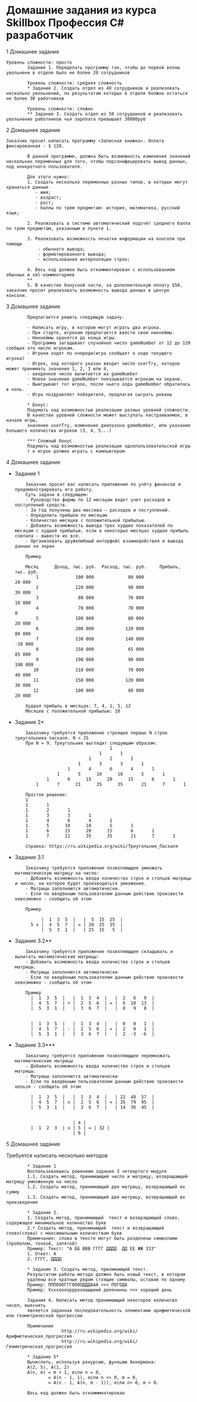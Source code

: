 # Домашние задания из курса Skillbox Профессия С# разработчик 
1 Домашнее задание
            
    Уровень сложности: просто
            Задание 1. Переделать программу так, чтобы до первой волны увольнени в отделе было не более 20 сотрудников

            Уровень сложности: средняя сложность
            * Задание 2. Создать отдел из 40 сотрудников и реализовать несколько увольнений, по результатам которых в отделе болжно остаться не более 30 работников

            Уровень сложности: сложно
            ** Задание 3. Создать отдел из 50 сотрудников и реализовать увольнение работников чья зарплата превышает 30000руб

2 Домашнее задание

    Заказчик просит написать программу «Записная книжка». Оплата фиксированная - $ 120.

            В данной программе, должна быть возможность изменения значений нескольких переменных для того, чтобы персонифецировать вывод данных, под конкретного пользователя.

            Для этого нужно: 
            1. Создать несколько переменных разных типов, в которых могут храниться данные
               - имя;
               - возраст;
               - рост;
               - баллы по трем предметам: история, математика, русский язык;

            2. Реализовать в системе автоматический подсчёт среднего балла по трем предметам, указанным в пункте 1.

            3. Реализовать возможность печатки информации на консоли при помощи 
                - обычного вывода;
                - форматированного вывода;
                - использования интерполяции строк;

            4. Весь код должен быть откомментирован с использованием обычных и хml-комментариев
            **
            5. В качестве бонусной части, за дополнительную оплату $50, заказчик просит реализовать возможность вывода данных в центре консоли.
               
3 Домашнее задание

            Предлагается решить следующую задачу.
            
            - Написать игру, в которою могут играть два игрока.
            - При старте, игрокам предлагается ввести свои никнеймы.
            - Никнеймы хранятся до конца игры.
            - Программа загадывает случайное число gameNumber от 12 до 120 сообщая это число игрокам.
            - Игроки ходят по очереди(игра сообщает о ходе текущего игрока)
            - Игрок, ход которого указан вводит число userTry, которое может принимать значения 1, 2, 3 или 4,
            - введенное число вычитается из gameNumber
            - Новое значение gameNumber показывается игрокам на экране.
            - Выигрывает тот игрок, после чьего хода gameNumber обратилась в ноль.
            - Игра поздравляет победителя, предлагая сыграть реванш
             
            * Бонус:
            Подумать над возможностью реализации разных уровней сложности.
            В качестве уровней сложности может выступать настраиваемое, в начале игры,
            значение userTry, изменение диапазона gameNumber, или указание большего количества игроков (3, 4, 5...)

            *** Сложный бонус
            Подумать над возможностью реализации однопользовательской игры
            т е игрок должен играть с компьютером
            
4 Домашнее задание

  * Задание 1
  
            Заказчик просит вас написать приложение по учёту финансов и продемонстрировать его работу.
            Суть задачи в следующем: 
            - Руководство фирмы по 12 месяцам ведет учет расходов и поступлений средств. 
            - За год получены два массива – расходов и поступлений.
            - Определить прибыли по месяцам
            - Количество месяцев с положительной прибылью.
            - Добавить возможность вывода трех худших показателей по месяцам с худшей прибылью, если в некоторых месяцах худшая прибыль совпала - вывести их все.
            - Организовать дружелюбный интерфейс взаимодействия и вывода данных на экран

            Пример
                   
            Месяц      Доход, тыс. руб.  Расход, тыс. руб.     Прибыль, тыс. руб.
                1              100 000             80 000                 20 000
                2              120 000             90 000                 30 000
                3               80 000             70 000                 10 000
                4               70 000             70 000                      0
                5              100 000             80 000                 20 000
                6              200 000            120 000                 80 000
                7              130 000            140 000                -10 000
                8              150 000             65 000                 85 000
                9              190 000             90 000                100 000
               10              110 000             70 000                 40 000
               11              150 000            120 000                 30 000
               12              100 000             80 000                 20 000
             
            Худшая прибыль в месяцах: 7, 4, 1, 5, 12
            Месяцев с положительной прибылью: 10

  * Задание 2*
            
            Заказчику требуется приложение строящее первых N строк треугольника паскаля. N < 25
            При N = 9. Треугольник выглядит следующим образом:
                                            1
                                        1       1
                                    1       2       1
                                1       3       3       1
                            1       4       6       4       1
                        1       5      10      10       5       1
                    1       6      15      20      15       6       1
                1       7      21      35      35       21      7       1                                                            
                                                                         
            Простое решение:                                                             
            1
            1       1
            1       2       1
            1       3       3       1
            1       4       6       4       1
            1       5      10      10       5       1
            1       6      15      20      15       6       1
            1       7      21      35      35       21      7       1
             
            Справка: https://ru.wikipedia.org/wiki/Треугольник_Паскаля

  * Задание 3.1
            
            Заказчику требуется приложение позволяющщее умножать математическую матрицу на число:
            - Добавить возможность ввода количество строк и столцов матрицы и число, на которое будет производиться умножение.
            - Матрицы заполняются автоматически. 
            - Если по введённым пользователем данным действие произвести невозможно - сообщить об этом
            
            Пример
            
                  |  1  3  5  |   |  5  15  25  |
              5 х |  4  5  7  | = | 20  25  35  |
                  |  5  3  1  |   | 25  15   5  |
           
           
  * Задание 3.2**
            
            Заказчику требуется приложение позволяющщее складывать и вычитать математические матрицы:
            - Добавить возможность ввода количество строк и столцов матрицы.
            - Матрицы заполняются автоматически
            - Если по введённым пользователем данным действие произвести невозможно - сообщить об этом
            
            Пример
              |  1  3  5  |   |  1  3  4  |   |  2   6   9  |
              |  4  5  7  | + |  2  5  6  | = |  6  10  13  |
              |  5  3  1  |   |  3  6  7  |   |  8   9   8  |
              
              
              |  1  3  5  |   |  1  3  4  |   |  0   0   1  |
              |  4  5  7  | - |  2  5  6  | = |  2   0   1  |
              |  5  3  1  |   |  3  6  7  |   |  2  -3  -6  |
            
  * Задание 3.3***
            
            Заказчику требуется приложение позволяющщее перемножать математические матрицы
            - Добавить возможность ввода количество строк и столцов матрицы.
            - Матрицы заполняются автоматически
            - Если по введённым пользователем данным действие произвести нельзя - сообщить об этом
             
              |  1  3  5  |   |  1  3  4  |   | 22  48  57  |
              |  4  5  7  | х |  2  5  6  | = | 35  79  95  |
              |  5  3  1  |   |  3  6  7  |   | 14  36  45  |
            
             
                              | 4 |   
              |  1  2  3  | х | 5 | = | 32 |
                              | 6 |  
           
5 Домашнее задание

Требуется написать несколько методов
            
            * Задание 1
            Воспользовавшись решением задания 3 четвертого модуля
            1.1. Создать метод, принимающий число и матрицу, возвращающий матрицу умноженную на число
            1.2. Создать метод, принимающий две матрицу, возвращающий их сумму
            1.3. Создать метод, принимающий две матрицу, возвращающий их произведение
           
            * Задание 2.
            1. Создать метод, принимающий  текст и возвращающий слово, содержащее минимальное количество букв
            2.* Создать метод, принимающий  текст и возвращающий слово(слова) с максимальным количеством букв 
            Примечание: слова в тексте могут быть разделены символами (пробелом, точкой, запятой) 
            Пример: Текст: "A ББ ВВВ ГГГГ ДДДД  ДД ЕЕ ЖЖ ЗЗЗ"
            1. Ответ: А
            2. ГГГГ, ДДДД
            
            * Задание 3. Создать метод, принимающий текст. 
            Результатом работы метода должен быть новый текст, в котором
            удалены все кратные рядом стоящие символы, оставив по одному 
            Пример: ПППОООГГГООООДДДААА >>> ПОГОДА
            Пример: Ххххоооорррооошшшиий деееннннь >>> хороший день
             
            Задание 4. Написать метод принимающий некоторое количесво чисел, выяснить
            является заданная последовательность элементами арифметической или геометрической прогрессии
            
            Примечание
                         http://ru.wikipedia.org/wiki/Арифметическая_прогрессия
                         http://ru.wikipedia.org/wiki/Геометрическая_прогрессия
            
            * Задание 5*
            Вычислить, используя рекурсию, функцию Аккермана:
            A(2, 5), A(1, 2)
            A(n, m) = m + 1, если n = 0,
                    = A(n - 1, 1), если n <> 0, m = 0,
                    = A(n - 1, A(n, m - 1)), если n> 0, m > 0.
             
            Весь код должен быть откоммментирован
